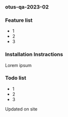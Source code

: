 ### otus-qa-2023-02

### Feature list
* 1
* 2
* 3

### Installation Instractions
Lorem ipsum

### Todo list
* 1
* 2
* 3

Updated on site
